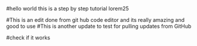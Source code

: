 #hello world
this is a step by step tutorial
lorem25

#This is an edit done from git hub 
code editor and its really amazing and good to use
#This is another update to test 
for pulling updates from GitHub

#check if it works

